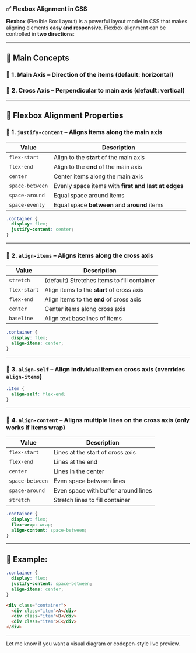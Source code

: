 ### ✅ Flexbox Alignment in CSS

**Flexbox** (Flexible Box Layout) is a powerful layout model in CSS that makes aligning elements **easy and responsive**. Flexbox alignment can be controlled in **two directions**:

---

## 📐 Main Concepts

### 📏 1. **Main Axis** – Direction of the items (default: horizontal)

### 📏 2. **Cross Axis** – Perpendicular to main axis (default: vertical)

---

## 🎯 Flexbox Alignment Properties

### 🔹 1. `justify-content` – Aligns **items along the main axis**

| Value           | Description                                         |
| --------------- | --------------------------------------------------- |
| `flex-start`    | Align to the **start** of the main axis             |
| `flex-end`      | Align to the **end** of the main axis               |
| `center`        | Center items along the main axis                    |
| `space-between` | Evenly space items with **first and last at edges** |
| `space-around`  | Equal space around items                            |
| `space-evenly`  | Equal space **between** and **around** items        |

```css
.container {
  display: flex;
  justify-content: center;
}
```

---

### 🔹 2. `align-items` – Aligns **items along the cross axis**

| Value        | Description                                 |
| ------------ | ------------------------------------------- |
| `stretch`    | (default) Stretches items to fill container |
| `flex-start` | Align items to the **start** of cross axis  |
| `flex-end`   | Align items to the **end** of cross axis    |
| `center`     | Center items along cross axis               |
| `baseline`   | Align text baselines of items               |

```css
.container {
  display: flex;
  align-items: center;
}
```

---

### 🔹 3. `align-self` – Align **individual item** on cross axis (overrides `align-items`)

```css
.item {
  align-self: flex-end;
}
```

---

### 🔹 4. `align-content` – Aligns **multiple lines** on the cross axis (only works if items wrap)

| Value           | Description                         |
| --------------- | ----------------------------------- |
| `flex-start`    | Lines at the start of cross axis    |
| `flex-end`      | Lines at the end                    |
| `center`        | Lines in the center                 |
| `space-between` | Even space between lines            |
| `space-around`  | Even space with buffer around lines |
| `stretch`       | Stretch lines to fill container     |

```css
.container {
  display: flex;
  flex-wrap: wrap;
  align-content: space-between;
}
```

---

## 🧪 Example:

```css
.container {
  display: flex;
  justify-content: space-between;
  align-items: center;
}
```

```html
<div class="container">
  <div class="item">A</div>
  <div class="item">B</div>
  <div class="item">C</div>
</div>
```

---

Let me know if you want a visual diagram or codepen-style live preview.
